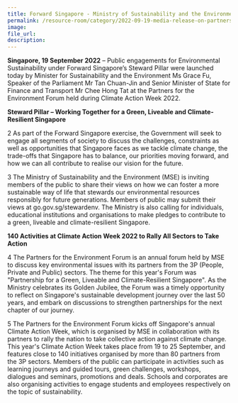 ```yaml
---  
title: Forward Singapore - Ministry of Sustainability and the Environment Calls for All Sectors to Work Together for a Green, Liveable and Climate-Resilient Singapore
permalink: /resource-room/category/2022-09-19-media-release-on-partners-for-the-environment-forum-2022
image:  
file_url:  
description:  
---
```


**Singapore, 19 September 2022** – Public engagements for Environmental Sustainability under Forward Singapore’s Steward Pillar were launched today by Minister for Sustainability and the Environment Ms Grace Fu, Speaker of the Parliament Mr Tan Chuan-Jin and Senior Minister of State for Finance and Transport Mr Chee Hong Tat at the Partners for the Environment Forum held during Climate Action Week 2022.  

**Steward Pillar – Working Together for a Green, Liveable and Climate-Resilient Singapore**

2 As part of the Forward Singapore exercise, the Government will seek to engage all segments of society to discuss the challenges, constraints as well as opportunities that Singapore faces as we tackle climate change, the trade-offs that Singapore has to balance, our priorities moving forward, and how we can all contribute to realise our vision for the future.

3 The Ministry of Sustainability and the Environment (MSE) is inviting members of the public to share their views on how we can foster a more sustainable way of life that stewards our environmental resources responsibly for future generations. Members of public may submit their views at go.gov.sg/stewardenv. The Ministry is also calling for individuals, educational institutions and organisations to make pledges to contribute to a green, liveable and climate-resilient Singapore.

**140 Activities at Climate Action Week 2022 to Rally All Sectors to Take Action**

4 The Partners for the Environment Forum is an annual forum held by MSE to discuss key environmental issues with its partners from the 3P (People, Private and Public) sectors. The theme for this year's Forum was "Partnership for a Green, Liveable and Climate-Resilient Singapore". As the Ministry celebrates its Golden Jubilee, the Forum was a timely opportunity to reflect on Singapore's sustainable development journey over the last 50 years, and embark on discussions to strengthen partnerships for the next chapter of our journey.

5 The Partners for the Environment Forum kicks off Singapore's annual Climate Action Week, which is organised by MSE in collaboration with its partners to rally the nation to take collective action against climate change. This year's Climate Action Week takes place from 19 to 25 September, and features close to 140 initiatives organised by more than 80 partners from the 3P sectors. Members of the public can participate in activities such as learning journeys and guided tours, green challenges, workshops, dialogues and seminars, promotions and deals. Schools and corporates are also organising activities to engage students and employees respectively on the topic of sustainability. 
